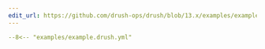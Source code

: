 ```yaml
---
edit_url: https://github.com/drush-ops/drush/blob/13.x/examples/example.drush.yml
---
```

```yaml
--8<-- "examples/example.drush.yml"
```
